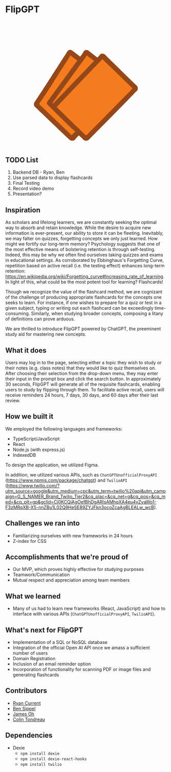 # FlipGPT
<!-- Display image file FlipGPT.png -->
![Logo](FlipGPT.png)
## TODO List
1. Backend DB - Ryan, Ben
3. Use parsed data to display flashcards
4. Final Testing
5. Record video demo
6. Presentation?

## Inspiration
As scholars and lifelong learners, we are constantly seeking the optimal way to absorb and retain knowledge. While the desire to acquire new information is ever-present, our ability to store it can be fleeting. Inevitably, we may falter on quizzes, forgetting concepts we only just learned. How might we fortify our long-term memory? Psychology suggests that one of the most effective means of bolstering retention is through self-testing. Indeed, this may be why we often find ourselves taking quizzes and exams in educational settings. As corroborated by Ebbinghaus's Forgetting Curve, repetition based on active recall (i.e. the testing effect) enhances long-term retention: https://en.wikipedia.org/wiki/Forgetting_curve#Increasing_rate_of_learning. In light of this, what could be the most potent tool for learning? Flashcards!

Though we recognize the value of the flashcard method, we are cognizant of the challenge of producing appropriate flashcards for the concepts one seeks to learn. For instance, if one wishes to prepare for a quiz or test in a given subject, typing or writing out each flashcard can be exceedingly time-consuming. Similarly, when studying broader concepts, composing a litany of definitions can prove arduous.

We are thrilled to introduce FlipGPT powered by ChatGPT, the preeminent study aid for mastering new concepts.

## What it does
Users may log in to the page, selecting either a topic they wish to study or their notes (e.g. class notes) that they would like to quiz themselves on. After choosing their selection from the drop-down menu, they may enter their input in the prompt box and click the search button. In approximately 30 seconds, FlipGPT will generate all of the requisite flashcards, enabling users to study by flipping through them. To facilitate active recall, users will receive reminders 24 hours, 7 days, 30 days, and 60 days after their last review.

## How we built it
We employed the following languages and frameworks:
- TypeScript/JavaScript
- React
- Node.js (with express.js)
- IndexedDB

To design the application, we utilized Figma.

In addition, we utilized various APIs, such as `ChatGPTUnofficialProxyAPI` (https://www.npmjs.com/package/chatgpt) and `TwilioAPI` (https://www.twilio.com/?utm_source=google&utm_medium=cpc&utm_term=twilio%20api&utm_campaign=G_S_NAMER_Brand_Twilio_Tier2&cq_plac=&cq_net=g&cq_pos=&cq_med=&cq_plt=gp&gclid=Cj0KCQiAgOefBhDgARIsAMhqXA4eu4vZyaWo1-F3zMRqXB-X5-nnZBu1L02Q9HeSE89ZYJFkn3ocoZcaAgBLEALw_wcB).

## Challenges we ran into
- Familiarizing ourselves with new frameworks in 24 hours
- Z-index for CSS

## Accomplishments that we're proud of
- Our MVP, which proves highly effective for studying purposes
- Teamwork/Communication
- Mutual respect and appreciation among team members

## What we learned
- Many of us had to learn new frameworks (React, JavaScript) and how to interface with various APIs (`ChatGPTUnofficialProxyAPI`, `TwilioAPI`).

## What's next for FlipGPT
- Implementation of a SQL or NoSQL database
- Integration of the official Open AI API once we amass a sufficient number of users
- Domain Registration
- Inclusion of an email reminder option
- Incorporation of functionality for scanning PDF or image files and generating flashcards

## Contributors
- [Ryan Current](https://github.com/Ryan-Current)
- [Ben Sippel](https://github.com/brs6412) 
- [James Oh](https://github.com/jamesoh3928) 
- [Colin Tondreau](https://github.com/CTB333)

## Dependencies 

- Dexie
    - `npm install dexie`
    - `npm install dexie-react-hooks`
    - `npm install twilio`
